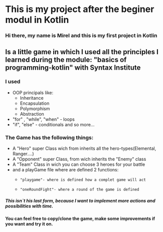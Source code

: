 # This is my project after the beginer modul in Kotlin

### Hi there, my name is Mirel and this is my first project in Kotlin

## Is a little game in which I used all the principles I learned during the module: "basics of programming-kotlin" with Syntax Institute

### I used 
- OOP principals like:
    - Inheritance
    - Encapsulation
    - Polymorphism
    - Abstraction
- "for" , "while", "when" - loops
- "if", "else" - conditionals and so more...
### The Game has the following things:
- A "Hero" super Class wich from inherits all the hero-types(Elemental, Ranger....)
- A "Opponent" super Class, from wich inherits the "Enemy" class
- A "Team" Class in wich you can choose 3 heroes for your battle
- and a playGame file where are defined 2 functions: 
  -     "playgame"- where is defined how a complet game will act
  -     "oneRoundFight"- where a round of the game is defined

##### This isn`t his last form, because I want to implement more actions and possibilities with time.
#### You can feel free to copy/clone the game, make some improvements if you want and try it on.



